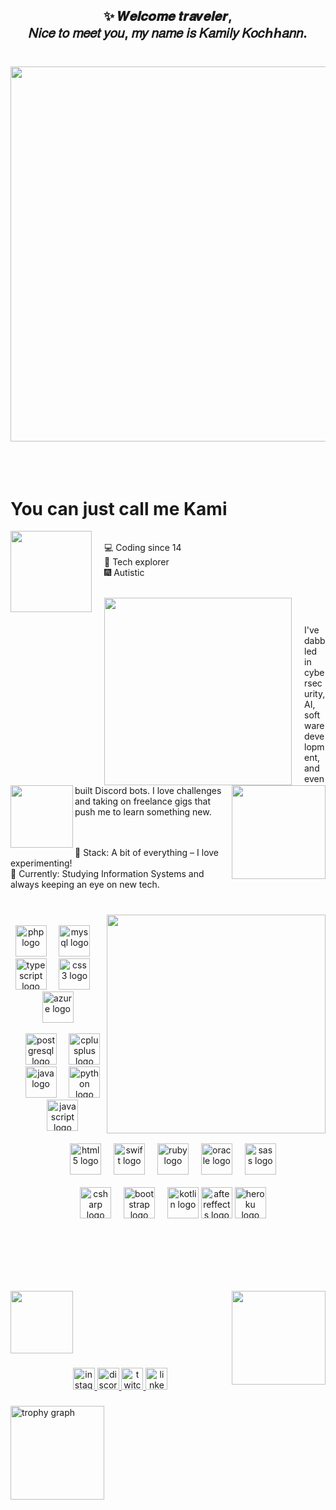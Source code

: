 

<h2 align="center">✨ 𝑾𝒆𝒍𝒄𝒐𝒎𝒆 𝒕𝒓𝒂𝒗𝒆𝒍𝒆𝒓,<br> 𝑁𝑖𝑐𝑒 𝑡𝑜 𝑚𝑒𝑒𝑡 𝑦𝑜𝑢, 𝑚𝑦 𝑛𝑎𝑚𝑒 𝑖𝑠 𝐾𝑎𝑚𝑖𝑙𝑦 𝐾𝑜𝑐ℎℎ𝑎𝑛𝑛.</h2>



###
<br>
<div align="center">
  <img src="https://imgur.com/BYOO9Cz.gif" width="600">
</div>
<br><br><br>

  
  
# You can just call me Kami

  
  <img src="https://media.tenor.com/ST1yMbfELuwAAAAj/genshin-genshin-impact.gif" width="130" align="left" style="margin-right: 20px;">   
  <br>
 💻 Coding since 14 <br>
 🔮 Tech explorer <br>
 🎆 Autistic <br> <br>

ㅤㅤ <img src="https://cdn.discordapp.com/attachments/1334917110433976412/1336137404410495038/Tumblr_l_364691622140319.gif?ex=67a7fc6d&is=67a6aaed&hm=c5d0e7f28118eb744079d1f12fc2e643c19c8329ccb676a729d12888b2f9e99b&.gif" width="300" align="left" style="margin-right: 20px;"> <br> 



###

<img src="https://imgur.com/3Ewdmmu.png" align="right" height="150"  />

###




<img src="https://media1.giphy.com/media/lDg7bR8y7kjJuRHYmG/200w.gif?cid=6c09b952xvbtfomldom3m6tiyo8db79buraepacach22fxgh&ep=v1_stickers_search&rid=200w.gif&ct=s" align="left" height="100"  />

I've dabbled in cybersecurity, AI, software development, and even built Discord bots. I love challenges and taking on freelance gigs that push me to learn something new.
<br><br><br>

🎀 Stack: A bit of everything – I love experimenting! <br>
🌸 Currently: Studying Information Systems and always keeping an eye on new tech.<br>

</div>

###


<br clear="both">
<img align="right" height="350" src="https://www.icegif.com/wp-content/uploads/2022/04/icegif-1297.gif"  />
<br>

<div align="center">
  <img src="https://cdn.jsdelivr.net/gh/devicons/devicon/icons/php/php-original.svg" height="50" alt="php logo"  />
  <img width="12" />
  <img src="https://cdn.jsdelivr.net/gh/devicons/devicon/icons/mysql/mysql-original.svg" height="50" alt="mysql logo"  />
  <img width="12" />
  <img src="https://cdn.jsdelivr.net/gh/devicons/devicon/icons/typescript/typescript-original.svg" height="50" alt="typescript logo"  />
  <img width="12" />
  <img src="https://cdn.jsdelivr.net/gh/devicons/devicon/icons/css3/css3-original.svg" height="50" alt="css3 logo"  />
  <img width="12" />
  <img src="https://cdn.jsdelivr.net/gh/devicons/devicon/icons/azure/azure-original.svg" height="50" alt="azure logo"  /> <br> <br>
  <img width="12" />
  <img src="https://cdn.simpleicons.org/postgresql/4169E1" height="50" alt="postgresql logo"  />
  <img width="12" />
  <img src="https://cdn.jsdelivr.net/gh/devicons/devicon/icons/cplusplus/cplusplus-original.svg" height="50" alt="cplusplus logo"  />
  <img width="12" />
  <img src="https://cdn.jsdelivr.net/gh/devicons/devicon/icons/java/java-original.svg" height="50" alt="java logo"  />
  <img width="12" />
  <img src="https://cdn.jsdelivr.net/gh/devicons/devicon/icons/python/python-original.svg" height="50" alt="python logo"  /> 
  <img width="12" />
  <img src="https://cdn.jsdelivr.net/gh/devicons/devicon/icons/javascript/javascript-original.svg" height="50" alt="javascript logo"  /><br><br>
  <img width="12" />
  <img src="https://cdn.jsdelivr.net/gh/devicons/devicon/icons/html5/html5-original.svg" height="50" alt="html5 logo"  />
  <img width="12" />
  <img src="https://cdn.jsdelivr.net/gh/devicons/devicon/icons/swift/swift-original.svg" height="50" alt="swift logo"  />
  <img width="12" />
  <img src="https://cdn.jsdelivr.net/gh/devicons/devicon/icons/ruby/ruby-original.svg" height="50" alt="ruby logo"  />
  <img width="12" />
  <img src="https://cdn.jsdelivr.net/gh/devicons/devicon/icons/oracle/oracle-original.svg" height="50" alt="oracle logo"  />
  <img width="12" />
  <img src="https://cdn.jsdelivr.net/gh/devicons/devicon/icons/sass/sass-original.svg" height="50" alt="sass logo"  /> <br><br>
  <img width="12" />
  <img src="https://cdn.jsdelivr.net/gh/devicons/devicon/icons/csharp/csharp-original.svg" height="50" alt="csharp logo"  />
  <img width="12" />
  <img src="https://cdn.jsdelivr.net/gh/devicons/devicon/icons/bootstrap/bootstrap-original.svg" height="50" alt="bootstrap logo"  />
  <img width="12" />
  <img src="https://cdn.jsdelivr.net/gh/devicons/devicon/icons/kotlin/kotlin-original.svg" height="50" alt="kotlin logo"  />
    <img src="https://cdn.jsdelivr.net/gh/devicons/devicon/icons/aftereffects/aftereffects-original.svg" height="50" alt="aftereffects logo"  />
    <img src="https://cdn.jsdelivr.net/gh/devicons/devicon/icons/heroku/heroku-original.svg" height="50" alt="heroku logo"  />
</div>




<br><br><br><br>
<br clear="both">




<img align="center" height="100" src="https://media.discordapp.net/attachments/1272867052620873728/1333136842316447817/tumblr_3b690c2fd4cddfdfdb9c6abff8a65607_d6d0355e_2048.png?ex=67a846af&is=67a6f52f&hm=44762282dadd8dcde017f97a85bb4979f02b8ba568763b690a4b8e077ac34413&=&format=webp&quality=lossless&width=1452&height=109"  />

<img align="right" height="150" src="https://imgur.com/IdI9YR3.png"  />
<br>



###



<div align="center">
  <a href="Instagram.com/kamilykochhann" target="_blank">
    <img src="https://img.shields.io/static/v1?message=Instagram&logo=instagram&label=&color=2d1d5c&logoColor=&labelColor=&style=for-the-badge" height="35" alt="instagram logo"  />
  </a>
  <a href="https://discord.gg/rRfZJwhSc9" target="_blank">
    <img src="https://img.shields.io/static/v1?message=Discord&logo=discord&label=&color=6144b8&logoColor=white&labelColor=&style=for-the-badge" height="35" alt="discord logo"  />
  </a>
  <a href="twitch.tv/kamiply" target="_blank">
    <img src="https://img.shields.io/static/v1?message=Twitch&logo=twitch&label=&color=9146FF&logoColor=white&labelColor=&style=for-the-badge" height="35" alt="twitch logo"  />
  </a>
  <a href="https://www.linkedin.com/in/kamily-kochhann/" target="_blank">
    <img src="https://img.shields.io/static/v1?message=LinkedIn&logo=linkedin&label=&color=924cd9&logoColor=white&labelColor=&style=for-the-badge" height="35" alt="linkedin logo"  />
  </a>
</div>

###


###

  <img src="https://github-profile-trophy.vercel.app?username=kamilykochhann&theme=discord&no-frame=false&no-bg=true" height="150" alt="trophy graph"  />
</div>

###

